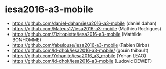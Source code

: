 # iesa2016-a3-mobile

* https://github.com/daniel-dahan/iesa2016-a3-mobile (daniel dahan)
* https://github.com/Mateus17/iesa2016-a3-mobile (Mathieu Rodrigues)
* https://github.com/Zizitopiette/iesa2016-a3-mobile (Mathilde BONHOMME)
* https://github.com/fabulouse/iesa2016-a3-mobile (Fabien Birba)
* https://github.com/ld-chok/iesa2016-a3-mobile/ (gouin thibault)
* https://github.com/Yohanito/iesa2016_a3_mobile (Yohan LEAO)
* https://github.com/ld-chok/iesa2016-a3-mobile (Ludovic DEWET)
